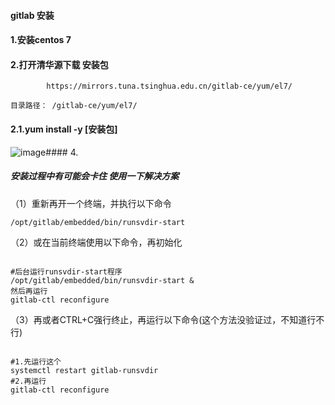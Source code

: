 #### gitlab 安装
#### 1.安装centos 7
#### 2.打开清华源下载  安装包
            https://mirrors.tuna.tsinghua.edu.cn/gitlab-ce/yum/el7/
```
目录路径： /gitlab-ce/yum/el7/
```
#### 2.1.yum install -y [安装包]
![image](/upload/2022/10/image.png)#### 4. 

##### 安装过程中有可能会卡住 使用一下解决方案
（1）重新再开一个终端，并执行以下命令
```shell
/opt/gitlab/embedded/bin/runsvdir-start
```
（2）或在当前终端使用以下命令，再初始化
```shell

#后台运行runsvdir-start程序
/opt/gitlab/embedded/bin/runsvdir-start &
然后再运行
gitlab-ctl reconfigure

```
（3）再或者CTRL+C强行终止，再运行以下命令(这个方法没验证过，不知道行不行)
```shell

#1.先运行这个
systemctl restart gitlab-runsvdir
#2.再运行
gitlab-ctl reconfigure
```